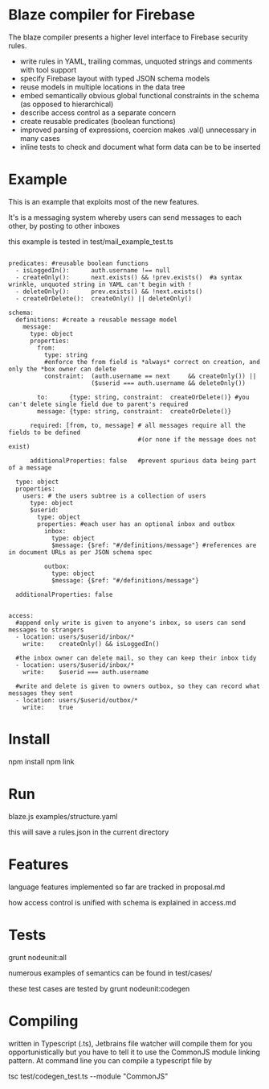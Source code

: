 Blaze compiler for Firebase
============================

The blaze compiler presents a higher level interface to Firebase security rules.

- write rules in YAML, trailing commas, unquoted strings and comments with tool support
- specify Firebase layout with typed JSON schema models
- reuse models in multiple locations in the data tree
- embed semantically obvious global functional constraints in the schema (as opposed to hierarchical)
- describe access control as a separate concern
- create reusable predicates (boolean functions)
- improved parsing of expressions, coercion makes .val() unnecessary in many cases
- inline tests to check and document what form data can be to be inserted

Example
========

This is an example that exploits most of the new features.

It's is a messaging system whereby users can send messages to each other, by posting to other inboxes

this example is tested in test/mail_example_test.ts

```

predicates: #reusable boolean functions
  - isLoggedIn():      auth.username !== null
  - createOnly():      next.exists() && !prev.exists()  #a syntax wrinkle, unquoted string in YAML can't begin with !
  - deleteOnly():      prev.exists() && !next.exists()
  - createOrDelete():  createOnly() || deleteOnly()

schema:
  definitions: #create a reusable message model
    message:
      type: object
      properties:
        from:
          type: string
          #enforce the from field is *always* correct on creation, and only the *box owner can delete
          constraint:  (auth.username == next     && createOnly()) ||
                       ($userid === auth.username && deleteOnly())

        to:      {type: string, constraint:  createOrDelete()} #you can't delete single field due to parent's required
        message: {type: string, constraint:  createOrDelete()}

      required: [from, to, message] # all messages require all the fields to be defined
                                    #(or none if the message does not exist)

      additionalProperties: false   #prevent spurious data being part of a message

  type: object
  properties:
    users: # the users subtree is a collection of users
      type: object
      $userid:
        type: object
        properties: #each user has an optional inbox and outbox
          inbox:
            type: object
            $message: {$ref: "#/definitions/message"} #references are in document URLs as per JSON schema spec

          outbox:
            type: object
            $message: {$ref: "#/definitions/message"}

  additionalProperties: false


access:
  #append only write is given to anyone's inbox, so users can send messages to strangers
  - location: users/$userid/inbox/*
    write:    createOnly() && isLoggedIn()

  #the inbox owner can delete mail, so they can keep their inbox tidy
  - location: users/$userid/inbox/*
    write:    $userid === auth.username

  #write and delete is given to owners outbox, so they can record what messages they sent
  - location: users/$userid/outbox/*
    write:    true

```

Install
=========
npm install
npm link

Run
=========

blaze.js examples/structure.yaml

this will save a rules.json in the current directory

Features
=========

language features implemented so far are tracked in proposal.md

how access control is unified with schema is explained in access.md

Tests
=========

grunt nodeunit:all

numerous examples of semantics can be found in test/cases/

these test cases are tested by grunt nodeunit:codegen


Compiling
==========

written in Typescript (.ts), Jetbrains file watcher will compile them for you opportunistically but you have
to tell it to use the CommonJS module linking pattern. At command line you can compile a typescript file by

tsc test/codegen_test.ts --module "CommonJS"


